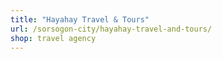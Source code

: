 ```yaml
---
title: "Hayahay Travel & Tours"
url: /sorsogon-city/hayahay-travel-and-tours/
shop: travel agency
---
```


